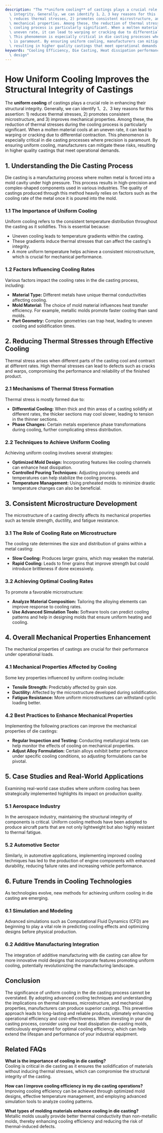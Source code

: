 ```yaml
---
description: "The **uniform cooling** of castings plays a crucial role in enhancing their structural\
  \ integrity. Generally, we can identify 1、2、3 key reasons for this assertion: 1)\
  \ reduces thermal stresses, 2) promotes consistent microstructure, and 3) improves\
  \ mechanical properties. Among these, the reduction of thermal stresses during the\
  \ cooling process is particularly significant. When a molten material cools at an\
  \ uneven rate, it can lead to warping or cracking due to differential contraction.\
  \ This phenomenon is especially critical in die casting processes where precision\
  \ is paramount. By ensuring uniform cooling, manufacturers can mitigate these risks,\
  \ resulting in higher quality castings that meet operational demands."
keywords: "Cooling Efficiency, Die Casting, Heat dissipation performance, Heat dissipation optimization\
  \ design"
---
```

# How Uniform Cooling Improves the Structural Integrity of Castings

The **uniform cooling** of castings plays a crucial role in enhancing their structural integrity. Generally, we can identify 1、2、3 key reasons for this assertion: 1) reduces thermal stresses, 2) promotes consistent microstructure, and 3) improves mechanical properties. Among these, the reduction of thermal stresses during the cooling process is particularly significant. When a molten material cools at an uneven rate, it can lead to warping or cracking due to differential contraction. This phenomenon is especially critical in die casting processes where precision is paramount. By ensuring uniform cooling, manufacturers can mitigate these risks, resulting in higher quality castings that meet operational demands.

## **1. Understanding the Die Casting Process**

Die casting is a manufacturing process where molten metal is forced into a mold cavity under high pressure. This process results in high-precision and complex-shaped components used in various industries. The quality of castings produced through this method heavily relies on factors such as the cooling rate of the metal once it is poured into the mold.

### **1.1 The Importance of Uniform Cooling**

Uniform cooling refers to the consistent temperature distribution throughout the casting as it solidifies. This is essential because:

- Uneven cooling leads to temperature gradients within the casting.
- These gradients induce thermal stresses that can affect the casting's integrity.
- A more uniform temperature helps achieve a consistent microstructure, which is crucial for mechanical performance.

### **1.2 Factors Influencing Cooling Rates**

Various factors impact the cooling rates in the die casting process, including:

- **Material Type:** Different metals have unique thermal conductivities affecting cooling.
- **Mold Material:** The choice of mold material influences heat transfer efficiency. For example, metallic molds promote faster cooling than sand molds.
- **Part Geometry:** Complex geometries can trap heat, leading to uneven cooling and solidification times.

## **2. Reducing Thermal Stresses through Effective Cooling**

Thermal stress arises when different parts of the casting cool and contract at different rates. High thermal stresses can lead to defects such as cracks and warps, compromising the performance and reliability of the finished product. 

### **2.1 Mechanisms of Thermal Stress Formation**

Thermal stress is mostly formed due to:

- **Differential Cooling:** When thick and thin areas of a casting solidify at different rates, the thicker sections may cool slower, leading to tension in the thinner sections.
- **Phase Changes:** Certain metals experience phase transformations during cooling, further complicating stress distribution.

### **2.2 Techniques to Achieve Uniform Cooling**

Achieving uniform cooling involves several strategies:

- **Optimized Mold Design:** Incorporating features like cooling channels can enhance heat dissipation.
- **Controlled Pouring Techniques:** Adjusting pouring speeds and temperatures can help stabilize the cooling process.
- **Temperature Management:** Using preheated molds to minimize drastic temperature changes can also be beneficial.

## **3. Consistent Microstructure Development**

The microstructure of a casting directly affects its mechanical properties such as tensile strength, ductility, and fatigue resistance. 

### **3.1 The Role of Cooling Rate on Microstructure**

The cooling rate determines the size and distribution of grains within a metal casting:

- **Slow Cooling:** Produces larger grains, which may weaken the material.
- **Rapid Cooling:** Leads to finer grains that improve strength but could introduce brittleness if done excessively.

### **3.2 Achieving Optimal Cooling Rates**

To promote a favorable microstructure:

- **Analyze Material Composition:** Tailoring the alloying elements can improve response to cooling rates.
- **Use Advanced Simulation Tools:** Software tools can predict cooling patterns and help in designing molds that ensure uniform heating and cooling.

## **4. Overall Mechanical Properties Enhancement**

The mechanical properties of castings are crucial for their performance under operational loads. 

### **4.1 Mechanical Properties Affected by Cooling**

Some key properties influenced by uniform cooling include:

- **Tensile Strength:** Predictably affected by grain size.
- **Ductility:** Affected by the microstructure developed during solidification.
- **Fatigue Resistance:** More uniform microstructures can withstand cyclic loading better.

### **4.2 Best Practices to Enhance Mechanical Properties**

Implementing the following practices can improve the mechanical properties of die castings:

- **Regular Inspection and Testing:** Conducting metallurgical tests can help monitor the effects of cooling on mechanical properties.
- **Adjust Alloy Formulation:** Certain alloys exhibit better performance under specific cooling conditions, so adjusting formulations can be pivotal.

## **5. Case Studies and Real-World Applications**

Examining real-world case studies where uniform cooling has been strategically implemented highlights its impact on production quality.

### **5.1 Aerospace Industry**

In the aerospace industry, maintaining the structural integrity of components is critical. Uniform cooling methods have been adopted to produce aircraft parts that are not only lightweight but also highly resistant to thermal fatigue.

### **5.2 Automotive Sector**

Similarly, in automotive applications, implementing improved cooling techniques has led to the production of engine components with enhanced durability, reducing failure rates and increasing vehicle performance.

## **6. Future Trends in Cooling Technologies**

As technologies evolve, new methods for achieving uniform cooling in die casting are emerging. 

### **6.1 Simulation and Modeling**

Advanced simulations such as Computational Fluid Dynamics (CFD) are beginning to play a vital role in predicting cooling effects and optimizing designs before physical production.

### **6.2 Additive Manufacturing Integration**

The integration of additive manufacturing with die casting can allow for more innovative mold designs that incorporate features promoting uniform cooling, potentially revolutionizing the manufacturing landscape.

## Conclusion

The significance of uniform cooling in the die casting process cannot be overstated. By adopting advanced cooling techniques and understanding the implications on thermal stresses, microstructure, and mechanical properties, manufacturers can produce superior castings. This preventive approach leads to long-lasting and reliable products, ultimately enhancing operational efficiency and cost-effectiveness. When investing in your die casting process, consider using our heat dissipation die-casting molds, meticulously engineered for optimal cooling efficiency, which can help extend the lifespan and performance of your industrial equipment.

## Related FAQs

**What is the importance of cooling in die casting?**  
Cooling is critical in die casting as it ensures the solidification of materials without inducing thermal stresses, which can compromise the structural integrity of the casting.

**How can I improve cooling efficiency in my die casting operations?**  
Improving cooling efficiency can be achieved through optimized mold designs, effective temperature management, and employing advanced simulation tools to analyze cooling patterns.

**What types of molding materials enhance cooling in die casting?**  
Metallic molds usually provide better thermal conductivity than non-metallic molds, thereby enhancing cooling efficiency and reducing the risk of thermal-induced defects.
